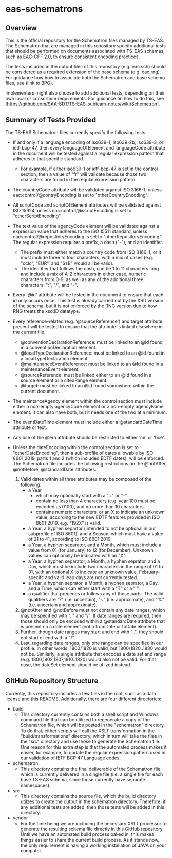 # eas-schematrons

## Overview 

This is the official repository for the Schematron files managed by TS-EAS. The Schematron that are managed in this repository specify additional tests that should be performed on documents associated with TS-EAS schemas, such as EAC-CPF 2.0, to ensure consistent encoding practices.

The tests included in the output files of this repository (e.g. eac.sch) should be considered as a required extension of the base schema (e.g. eac.rng). For guidance how how to associate both the Schematron and base schema files, see (link to BPG).

Implementers might also choose to add additional tests, depending on their own local or consortium requirements. For guidance on how to do this, see [https://github.com/SAA-SDT/TS-EAS-subteam-notes/wiki/Schematron].

## Summary of Tests Provided

The TS-EAS Schematron files currently specify the following tests:

- If and only if a language encoding of iso639-1, iso639-2b, iso639-3, or ietf-bcp-47, then every languageOfElement
 and languageCode attribute in the document will be tested against a regular expression pattern that adheres to that specific standard.
  - For example, if either iso639-1 or ietf-bcp-47 is set in the control section, then a value of "fr" will validate because those two characters are found in the regular expression pattern.

- The countryCode attribute will be validated against ISO 3166-1, unless eac:control/@contryEncoding is set to "otherCountryEncoding".

- All scriptCode and scriptOfElement attributes will be validated against ISO 15924, unless eac:control/@scriptEncoding is set to "otherScriptEncoding".

- The text value of the agencyCode element will be validated against a expression value that adheres to the ISO 15511 standard, unless eac:control/@repostioryEncoding is set to "otherRepositoryEncoding". The regular expression requires a prefix, a dash ("-"), and an identifier. 
    - The prefix must either match a country code from ISO 3166-1, or it must include three to four characters, with a mix of cases (e.g. "oclc", "EUR", and "SzB" would all be valid). 
    - The identifier that follows the dash, can be 1 to 11 characters long and include a mix of A-Z characters in either case, numeric characters from 0-9, as well as any of the additional three characters: ":", "/", and "-".

- Every '@id' attribute will be tested in the document to ensure that each id only occurs once. This test is already carried out by the XSD version of the schema, but it is not enforced by the RNG version due to how RNG treats the xsd:ID datatype.

- Every reference-related (e.g. '@sourceReference') and target attribute present will be tested to ensure that the attribute is linked elsewhere in the current file.
    - @conventionDeclarationReference: must be linked to an @id found in a conventionDeclaration element.
    - @localTypeDeclarationReference: must be linked to an @id found in a localTypeDeclaration element.
    - @maintenanceEventReference: must be linked to an @Id found in a maintenanceEvent element.
    - @sourceReference:  must be linked either to an @id found in a source element or a citedRange element.
    - @target: must be linked to an @id found somewhere within the current document.
    
- The maintanceAgency element within the control section must include either a non-empty agencyCode element or a non-empty agencyName element. It can also have both, but it needs one of the two at a minimum.

- The eventDateTime element must include either a @standardDateTime attribute or text.

- Any use of the @era attribute should be restricted to either 'ce' or 'bce'. 

- Unless the dateEncoding within the control section is set to "otherDateEncoding", then a sub-profile of dates allowable by ISO 8601:2019, parts 1 and 2 (which included EDTF dates), will be enforced. The Schematron file includes the following restrictions on the @notAfter, @notBefore, @standardDate attributes:
    1. Valid dates within all three attributes may be composed of the following:
        - a Year
            - which may optionally start with a "+" or "-". 
            - contain no less than 4 characters (e.g. year 100 must be encoded as 0100), and no more than 10 characters.
            - contains numeric characters, or an X to indicate an unknown value, according to the new EDTF features provided in ISO 8601:2019. e.g. "192X" is valid.
        - a Year, a hyphen separtor (intended to not be optional in our subprofile of ISO 8601), and a Season, which must have a value of 21 to 41, according to ISO 8601:2019
        - a Year, a hyphen separator, and a Month, which must include a value from 01 (for January) to 12 (for December). Unknown values can optionally be indicated with an "X".
        - a Year, a hyphen separator, a Month, a hyphen seprator, and a Day, which must be include two characters in the range of 01 to 31, with an optional X to indicate an unknown value. February-specifc and valid leap days are not currently tested.
        - a Year, a hyphen seprator, a Month, a hyphen seprator, a Day, and a Time, which can either start with a "T" or a " ".
        - a qualifier that precedes or follows any of those parts. The valid qualifiers are "?" (i.e. uncertain), "~" (i.e. approximate), and "%" (i.e. uncertain and approximate). 
    1. @notAfter and @notBefore must not contain any date ranges, which may be specified with ".." and "/". If date ranges are required, then those should only be encoded within a @standardDate attribute that is present on a date element (not a fromDate or toDate element). 
    1. Further, though date ranges may start and end with "..", they should not start or end with a "/".
    1. Last, regarding date ranges, only one range can be specified in our profile. In other words: 1800/1820 is valid, but 1800/1820..1830 would not be. Similarly, a single attribute that encodes a date set and range (e.g. 1800,1802,1807,1810..1820) would also not be valid. For that case, the dateSet element should be utlized instead.


## GitHub Repository Structure

Currently, this repository includes a few files in the root, such as a data license and this README.  Additionally, there are four different directories:
- build
    - This directory currently contains both a shell script and Windows command file that can be utilized to regenerate a copy of the Schematron file, which will be posted in the "schematron" directory. To do that, either scripts will call the XSLT transformation in the "build/transformations" directory, which in turn will take the files in the "src" directory and use those to generate the Schematron file. One reason for this extra step is that the automated process makes it easier, for example, to update the regular expression pattern used in our validation of IETF BCP 47 Language codes.
- schematron
    - This directory contains the final deliverable of the Schematron file, which is currently delivered in a single file (i.e. a single file for each base TS-EAS schema, since those currently have separate namespaces). 
- src
    - This directory contains the source file, which the build directory utilzes to create the output in the schematron directory. Therefore, if any additional tests are added, then those tests will be added in this directory.
- vendor
    - For the time being we are including the necessary XSLT processor to generate the resulting schema file directly in this GitHub repository. Until we have an automated build process baked in, this makes things easier to share the current build process. As it stands now, the only requirement is having a working installation of JAVA on your computer.



